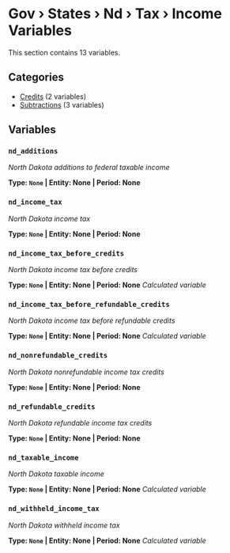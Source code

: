 # Gov › States › Nd › Tax › Income Variables

This section contains 13 variables.

## Categories

- [Credits](credits/index.md) (2 variables)
- [Subtractions](subtractions/index.md) (3 variables)

## Variables

### `nd_additions`
*North Dakota additions to federal taxable income*

**Type: `None` | Entity: None | Period: None**

### `nd_income_tax`
*North Dakota income tax*

**Type: `None` | Entity: None | Period: None**

### `nd_income_tax_before_credits`
*North Dakota income tax before credits*

**Type: `None` | Entity: None | Period: None**
*Calculated variable*

### `nd_income_tax_before_refundable_credits`
*North Dakota income tax before refundable credits*

**Type: `None` | Entity: None | Period: None**
*Calculated variable*

### `nd_nonrefundable_credits`
*North Dakota nonrefundable income tax credits*

**Type: `None` | Entity: None | Period: None**

### `nd_refundable_credits`
*North Dakota refundable income tax credits*

**Type: `None` | Entity: None | Period: None**

### `nd_taxable_income`
*North Dakota taxable income*

**Type: `None` | Entity: None | Period: None**
*Calculated variable*

### `nd_withheld_income_tax`
*North Dakota withheld income tax*

**Type: `None` | Entity: None | Period: None**
*Calculated variable*
